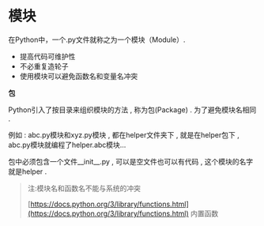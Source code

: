 # 模块

在Python中，一个.py文件就称之为一个模块（Module）.

* 提高代码可维护性
* 不必重复造轮子
* 使用模块可以避免函数名和变量名冲突

**包**

Python引入了按目录来组织模块的方法 , 称为包\(Package\) . 为了避免模块名相同 .

例如 : abc.py模块和xyz.py模块 , 都在helper文件夹下 , 就是在helper包下 , abc.py模块就编程了helper.abc模块...

包中必须包含一个文件\_\_init\_\_.py , 可以是空文件也可以有代码 , 这个模块的名字就是helper .

> 注:模块名和函数名不能与系统的冲突
>
> [https://docs.python.org/3/library/functions.html](https://docs.python.org/3/library/functions.html) 内置函数



